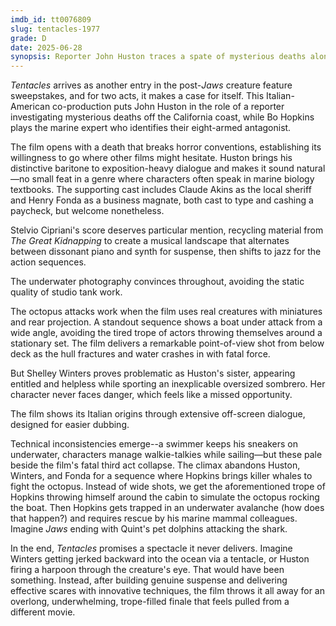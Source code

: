 ```yaml
---
imdb_id: tt0076809
slug: tentacles-1977
grade: D
date: 2025-06-28
synopsis: Reporter John Huston traces a spate of mysterious deaths along the coast of a small California town to a giant octopus.
---
```


_Tentacles_ arrives as another entry in the post-<span data-imdb-id="tt0073195">_Jaws_</span> creature feature sweepstakes, and for two acts, it makes a case for itself. This Italian-American co-production puts John Huston in the role of a reporter investigating mysterious deaths off the California coast, while Bo Hopkins plays the marine expert who identifies their eight-armed antagonist.

The film opens with a death that breaks horror conventions, establishing its willingness to go where other films might hesitate. Huston brings his distinctive baritone to exposition-heavy dialogue and makes it sound natural—no small feat in a genre where characters often speak in marine biology textbooks. The supporting cast includes Claude Akins as the local sheriff and Henry Fonda as a business magnate, both cast to type and cashing a paycheck, but welcome nonetheless.

Stelvio Cipriani's score deserves particular mention, recycling material from <span data-imdb-id="tt0194268">_The Great Kidnapping_</span> to create a musical landscape that alternates between dissonant piano and synth for suspense, then shifts to jazz for the action sequences. 

The underwater photography convinces throughout, avoiding the static quality of studio tank work.

The octopus attacks work when the film uses real creatures with miniatures and rear projection. A standout sequence shows a boat under attack from a wide angle, avoiding the tired trope of actors throwing themselves around a stationary set. The film delivers a remarkable point-of-view shot from below deck as the hull fractures and water crashes in with fatal force.

But Shelley Winters proves problematic as Huston's sister, appearing entitled and helpless while sporting an inexplicable oversized sombrero. Her character never faces danger, which feels like a missed opportunity. 

The film shows its Italian origins through extensive off-screen dialogue, designed for easier dubbing.

Technical inconsistencies emerge--a swimmer keeps his sneakers on underwater, characters manage walkie-talkies while sailing—but these pale beside the film's fatal third act collapse. The climax abandons Huston, Winters, and Fonda for a sequence where Hopkins brings killer whales to fight the octopus. Instead of wide shots, we get the aforementioned trope of Hopkins throwing himself around the cabin to simulate the octopus rocking the boat. Then Hopkins gets trapped in an underwater avalanche (how does that happen?) and requires rescue by his marine mammal colleagues. Imagine _Jaws_ ending with Quint's pet dolphins attacking the shark. 

In the end, _Tentacles_ promises a spectacle it never delivers. Imagine Winters getting jerked backward into the ocean via a tentacle, or Huston firing a harpoon through the creature's eye. That would have been something. Instead, after building genuine suspense and delivering effective scares with innovative techniques, the film throws it all away for an overlong, underwhelming, trope-filled finale that feels pulled from a different movie. 
